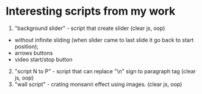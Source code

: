 # Interesting scripts from my work

1. "background slider" - script that create slider (clear js, oop)
  - without infinite sliding (when slider came to last slide it go back to start position);
  - arrows buttons 
  - video start/stop button
2. "script N to P" - script that can replace "\n" sign to paragraph tag (clear js, oop)
3. "wall script" - crating monsanri effect using images. (clear js, oop)
